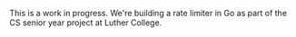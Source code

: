 This is a work in progress. We're building a rate limiter in Go as part of the
CS senior year project at Luther College.

